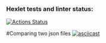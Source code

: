 ### Hexlet tests and linter status:
[![Actions Status](https://github.com/WoorNir/php-project-48/actions/workflows/hexlet-check.yml/badge.svg)](https://github.com/WoorNir/php-project-48/actions)

#Comparing two json files
[![asciicast](https://asciinema.org/a/6dInqktgN5DtLtQytVP6FxeZ4.svg)](https://asciinema.org/a/6dInqktgN5DtLtQytVP6FxeZ4)
